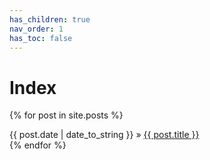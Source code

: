 ```yaml
---
has_children: true
nav_order: 1
has_toc: false
---
```


# Index

{% for post in site.posts %}
<div>
    {{ post.date | date_to_string }} &raquo; <a href="{{ site.baseurl }}{{ post.url }}">{{ post.title }}</a>
</div>
{% endfor %}


